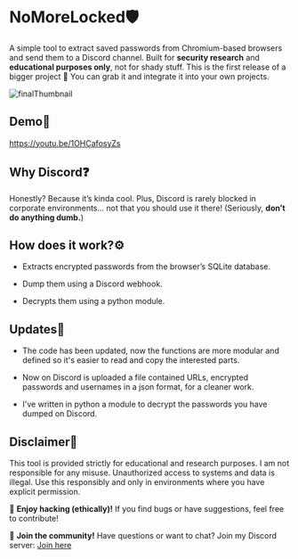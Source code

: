 # NoMoreLocked🛡️

A simple tool to extract saved passwords from Chromium-based browsers and send them to a Discord channel. Built for **security research** and **educational purposes only**, not for shady stuff.
This is the first release of a bigger project 👾
You can grab it and integrate it into your own projects.

![finalThumbnail](https://github.com/user-attachments/assets/ca9cdd0d-720a-43ad-999a-168b8473a122)


## Demo👀

https://youtu.be/1OHCafosyZs

## Why Discord❓

Honestly? Because it’s kinda cool. Plus, Discord is rarely blocked in corporate environments... not that you should use it there! (Seriously, **don’t do anything dumb.**)

## How does it work?⚙️

- Extracts encrypted passwords from the browser’s SQLite database.

- Dump them using a Discord webhook.

- Decrypts them using a python module.


## Updates🤖

- The code has been updated, now the functions are more modular and defined so it's easier to read and copy the interested parts.

- Now on Discord is uploaded a file contained URLs, encrypted passwords and usernames in a json format, for a cleaner work.

- I've written in python a module to decrypt the passwords you have dumped on Discord.

## Disclaimer🚨

This tool is provided strictly for educational and research purposes. I am not responsible for any misuse. Unauthorized access to systems and data is illegal. Use this responsibly and only in environments where you have explicit permission.

👾 **Enjoy hacking (ethically)!** If you find bugs or have suggestions, feel free to contribute!

💬 **Join the community!** Have questions or want to chat? Join my Discord server: [Join here](https://discord.com/invite/ZRf5PJYGMk)


